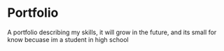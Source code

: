 # Portfolio
 A portfolio describing my skills, it will grow in the future, and its small for know becuase im a student in high school
